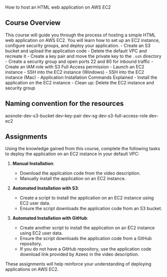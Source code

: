 How to host an HTML web application on AWS EC2
## Course Overview
This course will guide you through the process of hosting a simple HTML web application on AWS EC2. You will learn how to set up an EC2 instance, configure security groups, and deploy your application.
    - Create an S3 bucket and upload the application code
    - Delete the default VPC and recreate it
    - Create a key pair and move the private key to the `.ssh` directory
    - Create a security group and open ports 22 and 80 for inbound traffic
    - Create an IAM role with S3 Full Access permission
    - Launch an EC2 instance
    - SSH into the EC2 instance (Windows)
    - SSH into the EC2 instance (Mac)
    - Application Installation Commands Explained
    - Install the application on the EC2 instance
    - Clean up: Delete the EC2 instance and security group

## Naming convention for the resources
aosnote-dev-s3-bucket
dev-key-pair
dev-sg
dev-s3-full-access-role
dev-ec2

## Assignments
Using the knowledge gained from this course, complete the following tasks to deploy the application on an EC2 instance in your default VPC:

1. **Manual Installation**:  
    - Download the application code from the video description.  
    - Manually install the application on an EC2 instance.

2. **Automated Installation with S3**:  
    - Create a script to install the application on an EC2 instance using EC2 user data.  
    - Ensure the script downloads the application code from an S3 bucket.

3. **Automated Installation with GitHub**:  
    - Create another script to install the application on an EC2 instance using EC2 user data.  
    - Ensure the script downloads the application code from a GitHub repository.  
    - If you do not have a GitHub repository, use the application code download link provided by Azeez in the video description.

These assignments will help reinforce your understanding of deploying applications on AWS EC2.
